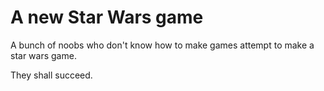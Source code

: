 # A new Star Wars game

A bunch of noobs who don't know how to make games attempt to make a star wars game. 

They shall succeed.
